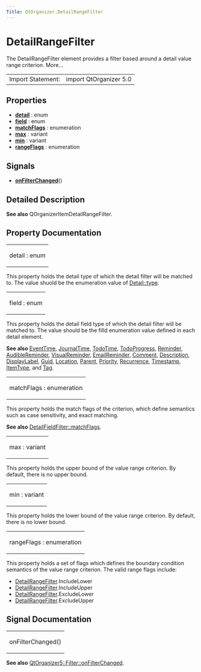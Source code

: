 ```yaml
---
Title: QtOrganizer.DetailRangeFilter
---
```

        
DetailRangeFilter
=================

<span class="subtitle"></span>
The DetailRangeFilter element provides a filter based around a detail value range criterion. More...

|                   |                        |
|-------------------|------------------------|
| Import Statement: | import QtOrganizer 5.0 |

<span id="properties"></span>
Properties
----------

-   ****[detail](#detail-prop)**** : enum
-   ****[field](#field-prop)**** : enum
-   ****[matchFlags](#matchFlags-prop)**** : enumeration
-   ****[max](#max-prop)**** : variant
-   ****[min](#min-prop)**** : variant
-   ****[rangeFlags](#rangeFlags-prop)**** : enumeration

<span id="signals"></span>
Signals
-------

-   ****[onFilterChanged](#onFilterChanged-signal)****()

<span id="details"></span>
Detailed Description
--------------------

**See also** QOrganizerItemDetailRangeFilter.

Property Documentation
----------------------

<table>
<colgroup>
<col width="100%" />
</colgroup>
<tbody>
<tr class="odd">
<td><p><span id="detail-prop"></span><span class="name">detail</span> : <span class="type">enum</span></p></td>
</tr>
</tbody>
</table>

This property holds the detail type of which the detail filter will be matched to. The value shuold be the enumeration value of [Detail::type](../QtOrganizer.Detail.md#type-prop).

<table>
<colgroup>
<col width="100%" />
</colgroup>
<tbody>
<tr class="odd">
<td><p><span id="field-prop"></span><span class="name">field</span> : <span class="type">enum</span></p></td>
</tr>
</tbody>
</table>

This property holds the detail field type of which the detail filter will be matched to. The value should be the filld enumeration value defined in each detail element.

**See also** [EventTime](../QtOrganizer.EventTime.md), [JournalTime](../QtOrganizer.JournalTime.md), [TodoTime](../QtOrganizer.TodoTime.md), [TodoProgress](../QtOrganizer.TodoProgress.md), [Reminder](../QtOrganizer.Reminder.md), [AudibleReminder](../QtOrganizer.AudibleReminder.md), [VisualReminder](../QtOrganizer.VisualReminder.md), [EmailReminder](../QtOrganizer.EmailReminder.md), [Comment](../QtOrganizer.Comment.md), [Description](../QtOrganizer.Description.md), [DisplayLabel](../QtOrganizer.DisplayLabel.md), [Guid](../QtOrganizer.Guid.md), [Location](../QtOrganizer.Location.md), [Parent](../QtOrganizer.Parent.md), [Priority](../QtOrganizer.Priority.md), [Recurrence](../QtOrganizer.Recurrence.md), [Timestamp](../QtOrganizer.Timestamp.md), [ItemType](../QtOrganizer.ItemType.md), and [Tag](../QtOrganizer.Tag.md).

<table>
<colgroup>
<col width="100%" />
</colgroup>
<tbody>
<tr class="odd">
<td><p><span id="matchFlags-prop"></span><span class="name">matchFlags</span> : <span class="type">enumeration</span></p></td>
</tr>
</tbody>
</table>

This property holds the match flags of the criterion, which define semantics such as case sensitivity, and exact matching.

**See also** [DetailFieldFilter::matchFlags](../QtOrganizer.DetailFieldFilter.md#matchFlags-prop).

<table>
<colgroup>
<col width="100%" />
</colgroup>
<tbody>
<tr class="odd">
<td><p><span id="max-prop"></span><span class="name">max</span> : <span class="type">variant</span></p></td>
</tr>
</tbody>
</table>

This property holds the upper bound of the value range criterion. By default, there is no upper bound.

<table>
<colgroup>
<col width="100%" />
</colgroup>
<tbody>
<tr class="odd">
<td><p><span id="min-prop"></span><span class="name">min</span> : <span class="type">variant</span></p></td>
</tr>
</tbody>
</table>

This property holds the lower bound of the value range criterion. By default, there is no lower bound.

<table>
<colgroup>
<col width="100%" />
</colgroup>
<tbody>
<tr class="odd">
<td><p><span id="rangeFlags-prop"></span><span class="name">rangeFlags</span> : <span class="type">enumeration</span></p></td>
</tr>
</tbody>
</table>

This property holds a set of flags which defines the boundary condition semantics of the value range criterion. The valid range flags include:

-   [DetailRangeFilter](index.html).IncludeLower
-   [DetailRangeFilter](index.html).IncludeUpper
-   [DetailRangeFilter](index.html).ExcludeLower
-   [DetailRangeFilter](index.html).ExcludeUpper

Signal Documentation
--------------------

<table>
<colgroup>
<col width="100%" />
</colgroup>
<tbody>
<tr class="odd">
<td><p><span id="onFilterChanged-signal"></span><span class="name">onFilterChanged</span>()</p></td>
</tr>
</tbody>
</table>

**See also** [QtOrganizer5::Filter::onFilterChanged](../QtOrganizer.Filter.md#onFilterChanged-signal).

